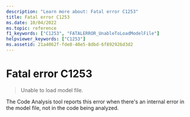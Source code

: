 ```yaml
---
description: "Learn more about: Fatal error C1253"
title: Fatal error C1253
ms.date: 10/04/2022
ms.topic: reference
f1_keywords: ["C1253", "FATALERROR_UnableToLoadModelFile"]
helpviewer_keywords: ["C1253"]
ms.assetid: 21a4062f-fde8-40e5-8dbd-6f892926d3d2
---
```

# Fatal error C1253

> Unable to load model file.

The Code Analysis tool reports this error when there's an internal error in the model file, not in the code being analyzed.
